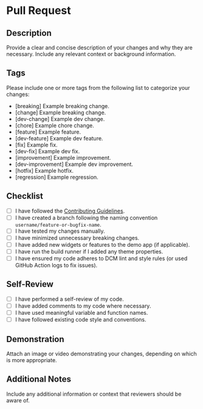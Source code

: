 # Pull Request

## Description

Provide a clear and concise description of your changes and why they are necessary. Include any relevant context or background information.

## Tags

Please include one or more tags from the following list to categorize your changes:
- [breaking] Example breaking change.
- [change] Example breaking change.
- [dev-change] Example dev change.
- [chore] Example chore change.
- [feature] Example feature.
- [dev-feature] Example dev feature.
- [fix] Example fix.
- [dev-fix] Example dev fix.
- [improvement] Example improvement.
- [dev-improvement] Example dev improvement.
- [hotfix] Example hotfix.
- [regression] Example regression.

## Checklist

- [ ] I have followed the [Contributing Guidelines](../CONTRIBUTING.md).
- [ ] I have created a branch following the naming convention `username/feature-or-bugfix-name`.
- [ ] I have tested my changes manually.
- [ ] I have minimized unnecessary breaking changes.
- [ ] I have added new widgets or features to the demo app (if applicable).
- [ ] I have run the build runner if I added any theme properties.
- [ ] I have ensured my code adheres to DCM lint and style rules (or used GitHub Action logs to fix issues).

## Self-Review

- [ ] I have performed a self-review of my code.
- [ ] I have added comments to my code where necessary.
- [ ] I have used meaningful variable and function names.
- [ ] I have followed existing code style and conventions.

## Demonstration

Attach an image or video demonstrating your changes, depending on which is more appropriate.

## Additional Notes

Include any additional information or context that reviewers should be aware of.

